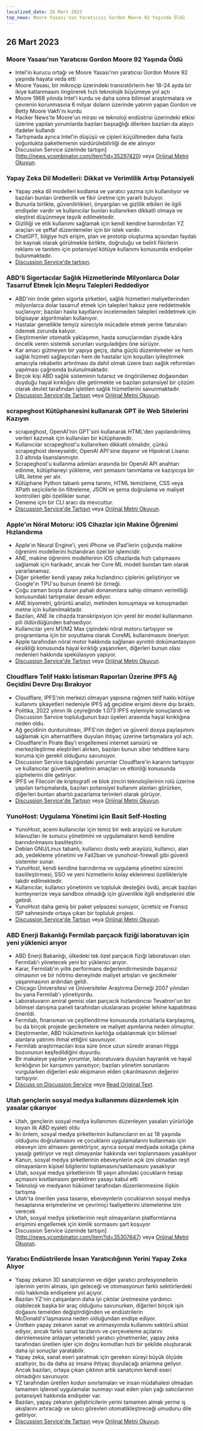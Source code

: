 ```yaml
---
localized_date: 26 Mart 2023
top_news: Moore Yasası'nın Yaratıcısı Gordon Moore 92 Yaşında Öldü
---
```




## 26 Mart 2023

### Moore Yasası'nın Yaratıcısı Gordon Moore 92 Yaşında Öldü

- Intel'in kurucu ortağı ve Moore Yasası'nın yaratıcısı Gordon Moore 92 yaşında hayata veda etti
- Moore Yasası, bir mikroçip üzerindeki transistörlerin her 18-24 ayda bir ikiye katlanmasını öngörerek hızlı teknolojik büyümeye yol açtı
- Moore 1968 yılında Intel'i kurdu ve daha sonra bilimsel araştırmalara ve çevrenin korunmasına 6 milyar doların üzerinde yatırım yapan Gordon ve Betty Moore Vakfı'nı kurdu
- Hacker News'te Moore'un mirası ve teknoloji endüstrisi üzerindeki etkisi üzerine yapılan yorumlarda bazıları başsağlığı dilerken bazıları da alaycı ifadeler kullandı
- Tartışmada ayrıca Intel'in düşüşü ve çipleri küçültmeden daha fazla yoğunlukta paketlemenin sürdürülebilirliği de ele alınıyor
- Discussion Service üzerinde tartışın](http://news.ycombinator.com/item?id=35297420) veya [Orijinal Metni Okuyun](https://www.moore.org/article-detail?newsUrlName=in-memoriam-gordon-moore-1929-2023).

### Yapay Zeka Dil Modelleri: Dikkat ve Verimlilik Artışı Potansiyeli

- Yapay zeka dil modelleri kodlama ve yaratıcı yazma için kullanılıyor ve bazıları bunları üretkenlik ve fikir üretme için yararlı buluyor.
- Bununla birlikte, güvenilirlikleri, önyargıları ve gizlilik etkileri ile ilgili endişeler vardır ve kullanıcılar bunları kullanırken dikkatli olmaya ve eleştirel düşünmeye teşvik edilmektedir.
- Gizliliği ve etik kullanımı sağlamak için kendi kendine barındırılan YZ araçları ve şeffaf düzenlemeler için bir istek vardır.
- ChatGPT, bilgiye hızlı erişim, plan ve prototip oluşturma açısından faydalı bir kaynak olarak görülmekle birlikte, doğruluğu ve belirli fikirlerin reklamı ve tanıtımı için potansiyel kötüye kullanımı konusunda endişeler bulunmaktadır.
- [Discussion Service'de tartışın](http://news.ycombinator.com/item?id=35299071).

### ABD'li Sigortacılar Sağlık Hizmetlerinde Milyonlarca Dolar Tasarruf Etmek İçin Meşru Talepleri Reddediyor

- ABD'nin önde gelen sigorta şirketleri, sağlık hizmetleri maliyetlerinden milyonlarca dolar tasarruf etmek için talepleri haksız yere reddetmekle suçlanıyor; bazıları hasta kayıtlarını incelemeden talepleri reddetmek için bilgisayar algoritmaları kullanıyor.
- Hastalar genellikle temyiz süreciyle mücadele etmek yerine faturaları ödemek zorunda kalıyor.
- Eleştirmenler otomatik yaklaşımın, hasta sonuçlarından ziyade kâra öncelik veren sistemik sorunları vurguladığını öne sürüyor.
- Kar amacı gütmeyen bir yapıya geçiş, daha güçlü düzenlemeler ve hem sağlık hizmeti sağlayıcıları hem de hastalar için koşulları iyileştirmek amacıyla rekabetin artırılması da dahil olmak üzere bazı sağlık reformları yapılması çağrısında bulunulmaktadır.
- Birçok kişi ABD sağlık sisteminin tutarsız ve öngörülemez doğasından duyduğu hayal kırıklığını dile getirmekte ve bazıları potansiyel bir çözüm olarak devlet tarafından işletilen sağlık hizmetlerini savunmaktadır.
- [Discussion Service'de Tartışın](http://news.ycombinator.com/item?id=35304017) veya [Orijinal Metni Okuyun](https://www.propublica.org/article/cigna-pxdx-medical-health-insurance-rejection-claims).

### scrapeghost Kütüphanesini kullanarak GPT ile Web Sitelerini Kazıyın

- scrapeghost, OpenAI'nin GPT'sini kullanarak HTML'den yapılandırılmış verileri kazımak için kullanılan bir kütüphanedir.
- Kullanıcılar scrapeghost'u kullanırken dikkatli olmalıdır, çünkü scrapeghost deneyseldir, OpenAI API'sine dayanır ve Hipokrat Lisansı 3.0 altında lisanslanmıştır.
- Scrapeghost'u kullanma adımları arasında bir OpenAI API anahtarı edinme, kütüphaneyi yükleme, veri şemasını tanımlama ve kazıyıcıya bir URL iletme yer alır.
- Kütüphane Python tabanlı şema tanımı, HTML temizleme, CSS veya XPath seçicilerle ön filtreleme, JSON ve şema doğrulama ve maliyet kontrolleri gibi özellikler sunar.
- Deneme için bir CLI aracı da mevcuttur.
- [Discussion Service'de Tartışın](http://news.ycombinator.com/item?id=35305655) veya [Orijinal Metni Okuyun](https://jamesturk.github.io/scrapeghost/).

### Apple'ın Nöral Motoru: iOS Cihazlar için Makine Öğrenimi Hızlandırma

- Apple'ın Neural Engine'i, yeni iPhone ve iPad'lerin çoğunda makine öğrenimi modellerini hızlandıran özel bir işlemcidir.
- ANE, makine öğrenimi modellerinin iOS cihazlarda hızlı çalışmasını sağlamak için harikadır, ancak her Core ML modeli bundan tam olarak yararlanamaz.
- Diğer şirketler kendi yapay zeka hızlandırıcı çiplerini geliştiriyor ve Google'ın TPU'su bunun önemli bir örneği.
- Çoğu zaman boşta duran pahalı donanımlara sahip olmanın verimliliği konusundaki tartışmalar devam ediyor.
- ANE biyometri, görüntü analizi, metinden konuşmaya ve konuşmadan metne için kullanılmaktadır.
- Bazıları, ANE ile cihazda transkripsiyon için yerel bir model kullanmanın pili öldürdüğünden bahsediyor.
- Kullanıcılar yeni M1/M2 Max çipindeki nöral motoru tartışıyor ve programlama için bir soyutlama olarak CoreML kullanılmasını öneriyor.
- Apple tarafından nöral motor hakkında sağlanan ayrıntılı dokümantasyon eksikliği konusunda hayal kırıklığı yaşanırken, diğerleri bunun olası nedenleri hakkında spekülasyon yapıyor.
- [Discussion Service'de Tartışın](http://news.ycombinator.com/item?id=35301447) veya [Orijinal Metni Okuyun](https://github.com/hollance/neural-engine).

### Cloudflare Telif Hakkı İstismarı Raporları Üzerine IPFS Ağ Geçidini Devre Dışı Bırakıyor

- Cloudflare, IPFS'nin merkezi olmayan yapısına rağmen telif hakkı kötüye kullanımı şikayetleri nedeniyle IPFS ağ geçidine erişimi devre dışı bıraktı.
- Politika, 2022 yılının ilk çeyreğinde 1.073 IPFS eylemiyle sonuçlandı ve Discussion Service topluluğunun bazı üyeleri arasında hayal kırıklığına neden oldu.
- Ağ geçidinin durdurulması, IPFS'nin değeri ve güvenli dosya paylaşımını sağlamak için alternatiflere duyulan ihtiyaç üzerine tartışmalara yol açtı.
- Cloudflare'in Pirate Bay'i engellemesi internet sansürü ve merkezileştirme eleştirileri alırken, bazıları bunun siber tehditlere karşı koruma için gerekli olduğunu savunuyor.
- Discussion Service başlığındaki yorumlar Cloudflare'in kararını tartışıyor ve kullanıcılar güvenlik paketinin amaçları ve etkinliği konusunda şüphelerini dile getiriyor.
- IPFS ve Filecoin'de kriptografi ve blok zinciri teknolojilerinin rolü üzerine yapılan tartışmalarda, bazıları potansiyel kullanım alanları görürken, diğerleri bunları abartılı pazarlama terimleri olarak görüyor.
- [Discussion Service'de Tartışın](http://news.ycombinator.com/item?id=35300200) veya [Orijinal Metni Okuyun](https://torrentfreak.com/cloudflare-disables-access-to-pirated-content-on-its-ipfs-gateway-230324/).

### YunoHost: Uygulama Yönetimi için Basit Self-Hosting

- YunoHost, acemi kullanıcılar için temiz bir web arayüzü ve kurulum kılavuzları ile sunucu yönetimini ve uygulamaların kendi kendine barındırılmasını basitleştirir.
- Debian GNU/Linux tabanlı, kullanıcı dostu web arayüzü, kullanıcı, alan adı, yedekleme yönetimi ve Fail2ban ve yunohost-firewall gibi güvenli sistemler sunar.
- YunoHost, kendi kendine barındırma ve uygulama yönetimi sürecini basitleştirmesi, SSO ve yeni hizmetlerin kolay eklenmesi özellikleriyle takdir edilmektedir.
- Kullanıcılar, kullanıcı yönetimini ve topluluk desteğini övdü, ancak bazıları konteynerize veya sandbox olmadığı için güvenlikle ilgili endişelerini dile getirdi.
- YunoHost daha geniş bir paket yelpazesi sunuyor, ücretsiz ve Fransız ISP sahnesinde ortaya çıkan bir topluluk projesi.
- [Discussion Service'de Tartışın](http://news.ycombinator.com/item?id=35300482) veya [Orijinal Metni Okuyun](https://yunohost.org).

### ABD Enerji Bakanlığı Fermilab parçacık fiziği laboratuvarı için yeni yüklenici arıyor

- ABD Enerji Bakanlığı, ülkedeki tek özel parçacık fiziği laboratuvarı olan Fermilab'ı yönetecek yeni bir yüklenici arıyor.
- Karar, Fermilab'ın yıllık performans değerlendirmesinde başarısız olmasının ve bir nötrino deneyinde maliyet artışları ve gecikmeler yaşanmasının ardından geldi.
- Chicago Üniversitesi ve Üniversiteler Araştırma Derneği 2007 yılından bu yana Fermilab'ı yönetiyordu.
- Laboratuvarın amiral gemisi olan parçacık hızlandırıcısı Tevatron'un bir bilimsel danışma paneli tarafından uluslararası projeler lehine kapatılması önerildi.
- Fermilab, finansman ve çeşitlendirme konusunda zorluklarla karşılaşmış, bu da birçok projede gecikmelere ve maliyet aşımlarına neden olmuştur.
- Eleştirmenler, ABD hükümetinin karlılığa odaklanmak için bilimsel alanlara yatırımı ihmal ettiğini savunuyor.
- Fermilab araştırmacıları kısa süre önce uzun süredir aranan Higgs bozonunun keşfedildiğini duyurdu.
- Bir makaleye yapılan yorumlar, laboratuvara duyulan hayranlık ve hayal kırıklığının bir karışımını yansıtıyor; bazıları yönetim sorunlarını vurgularken diğerleri eski ekipmanın elden çıkarılmasının değerini tartışıyor.
- [Discuss on Discussion Service](http://news.ycombinator.com/item?id=35303391) veya [Read Original Text](https://www.science.org/content/article/major-shake-coming-fermilab-troubled-u-s-particle-physics-center).

### Utah gençlerin sosyal medya kullanımını düzenlemek için yasalar çıkarıyor

- Utah, gençlerin sosyal medya kullanımını düzenleyen yasaları yürürlüğe koyan ilk ABD eyaleti oldu
- İki önlem, sosyal medya şirketlerinin kullanıcıların en az 18 yaşında olduğunu doğrulamasını ve çocukların uygulamalarını kullanması için ebeveyn izni almasını gerektiriyor, ayrıca sosyal medyada sokağa çıkma yasağı getiriyor ve reşit olmayanlar hakkında veri toplanmasını yasaklıyor
- Kanun, sosyal medya şirketlerinin ebeveynlerin açık izni olmadan reşit olmayanların kişisel bilgilerini toplamasını/saklamasını yasaklıyor
- Utah, sosyal medya şirketlerinin 18 yaşın altındaki çocukların hesap açmasını kısıtlamasını gerektiren yasayı kabul etti
- Teknoloji ve medyanın hükümet tarafından düzenlenmesine ilişkin tartışma
- Utah'ta önerilen yasa tasarısı, ebeveynlerin çocuklarının sosyal medya hesaplarına erişmelerine ve çevrimiçi faaliyetlerini izlemelerine izin verecek
- Utah, sosyal medya şirketlerinin reşit olmayanların platformlarına erişimini engellemek için kimlik sormasını şart koşuyor
- Discussion Service üzerinde tartışın](http://news.ycombinator.com/item?id=35307647) veya [Orijinal Metni Okuyun](https://www.bbc.com/news/world-us-canada-65060733).

### Yaratıcı Endüstrilerde İnsan Yaratıcılığının Yerini Yapay Zeka Alıyor

- Yapay zekanın 3D sanatçılarının ve diğer yaratıcı profesyonellerin işlerinin yerini alması, işin geleceği ve otomasyonun farklı sektörlerdeki rolü hakkında endişelere yol açıyor.
- Bazıları YZ'nin çalışanların daha iyi çıktılar üretmesine yardımcı olabilecek başka bir araç olduğunu savunurken, diğerleri birçok işin doğasını temelden değiştirdiğinden ve endüstrilerin McDonald's'laşmasına neden olduğundan endişe ediyor.
- Üretken yapay zekanın sanat ve animasyonda kullanımı sektörü altüst ediyor, ancak farklı sanat tarzlarını ve çerçeveleme açılarını derinlemesine anlayan yetenekli yaratıcı yönetmenler, yapay zeka tarafından üretilen işler için doğru komutları hızlı bir şekilde oluşturarak daha iyi sonuçlar yaratabilir.
- Yapay zeka, sanat eseri yaratmak için gereken süreyi büyük ölçüde azaltıyor, bu da daha az insana ihtiyaç duyulacağı anlamına geliyor. Ancak bazıları, ortaya çıkan çıktının artık sanatçının kendi eseri olmadığını savunuyor.
- YZ tarafından üretilen kodun sınırlamaları ve insan müdahalesi olmadan tamamen işlevsel uygulamalar sunmayı vaat eden yılan yağı satıcılarının potansiyeli hakkında endişeler var.
- Bazıları, yapay zekanın geliştiricilerin yerini tamamen almak yerine iş akışlarını artıracağı ve sıkıcı görevleri otomatikleştireceği umudunu dile getiriyor.
- [Discussion Service'de Tartışın](http://news.ycombinator.com/item?id=35308498) veya [Orijinal Metni Okuyun](https://reddit.com/r/blender/comments/121lhfq/i_lost_everything_that_made_me_love_my_job/).


